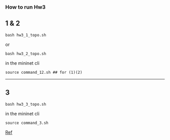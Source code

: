 
### How to run Hw3

## 1 & 2

```sh=
bash hw3_1_topo.sh
```
or 
```sh=
bash hw3_2_topo.sh
```

in the mininet cli

```sh=
source command_12.sh ## for (1)(2)
```
---
 
## 3
```sh=
bash hw3_3_topo.sh
```

in the mininet cli

```sh=
source command_3.sh
``` 

[Ref](https://web.eecs.umich.edu/~sugih/courses/eecs489/lectures/26-FlowControl+ARQ.pdf)
